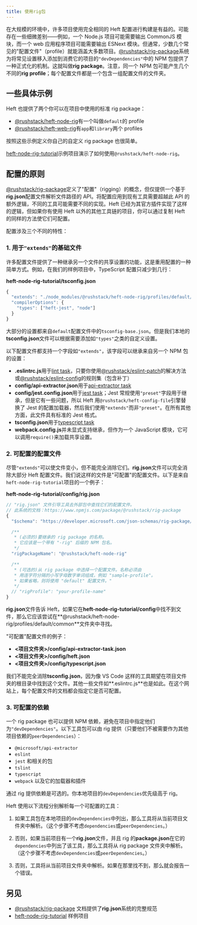 ```yaml
---
title: 使用rig包
---
```


在大规模的环境中，许多项目使用完全相同的 Heft 配置进行构建是有益的。可能存在一些细微差别——例如，一个 Node.js 项目可能需要输出 CommonJS 模块，而一个 web 应用程序项目可能需要输出 ESNext 模块。但通常，少数几个常见的"配置文件"（profile）就能涵盖大多数项目。[@rushstack/rig-package](https://www.npmjs.com/package/@rushstack/rig-package)系统为将常见设置移入添加到消费它的项目的`"devDependencies"`中的 NPM 包提供了一种正式化的机制。这就叫做**rig package**。注意，同一个 NPM 包可能产生几个不同的**rig profile**；每个配置文件都是一个包含一组配置文件的文件夹。

## 一些具体示例

Heft 也提供了两个你可以在项目中使用的标准 rig package：

- [@rushstack/heft-node-rig](https://github.com/microsoft/rushstack/tree/main/rigs/heft-node-rig)有一个叫做`default`的 profile
- [@rushstack/heft-web-rig](https://github.com/microsoft/rushstack/tree/main/rigs/heft-web-rig)有`app`和`library`两个 profiles

按照这些示例定义你自己的自定义 rig package 也很简单。

[heft-node-rig-tutorial](https://github.com/microsoft/rushstack-samples/tree/main/heft/heft-node-rig-tutorial)示例项目演示了如何使用`@rushstack/heft-node-rig`。

## 配置的原则

[@rushstack/rig-package](https://www.npmjs.com/package/@rushstack/rig-package)定义了"配置"（rigging）的概念，但仅提供一个基于**rig.json**配置文件解析文件路径的 API。将配置应用到现有工具需要超越此 API 的额外逻辑，不同的工具可能需要不同的实现。Heft 已经为其官方插件实现了这样的逻辑，但如果你有使用 Heft 以外的其他工具链的项目，你可以通过复制 Heft 的同样的方法使它们可配置。

配置涉及三个不同的特性：

### 1. 用于`"extends"`的基础文件

许多配置文件提供了一种继承另一个文件的共享设置的功能，这是重用配置的一种简单方式。例如，在我们的样例项目中，TypeScript 配置只减少到几行：

**heft-node-rig-tutorial/tsconfig.json**

```js
{
  "extends": "./node_modules/@rushstack/heft-node-rig/profiles/default/tsconfig-base.json",
  "compilerOptions": {
    "types": ["heft-jest", "node"]
  }
}
```

大部分的设置都来自`default`配置文件中的`tsconfig-base.json`。但是我们本地的**tsconfig.json**文件可以根据需要添加如`"types"`之类的自定义设置。

以下配置文件都支持一个字段如`"extends"`，该字段可以继承来自另一个 NPM 包的设置：

- **.eslintrc.js**用于[lint task](../plugins/lint.md)，只要你使用[@rushstack/eslint-patch](https://www.npmjs.com/package/@rushstack/eslint-patch)的解决方法或[@rushstack/eslint-config](https://www.npmjs.com/package/@rushstack/eslint-config)的规则集（包含补丁）
- **config/api-extractor.json**用于[api-extractor task](../plugins/api-extractor.md)
- **config/jest.config.json**用于[jest task](../plugins/jest.md)；Jest 常规使用`"preset"`字段用于继承，但是它有一些问题，所以 Heft 用`@rushstack/heft-config-file`引擎替换了 Jest 的配置加载器，然后我们使用`"extends"`而非`"preset"`。在所有其他方面，此文件具有标准的 Jest 格式。
- **tsconfig.json**用于[typescript task](../plugins/typescript.md)
- **webpack.config.js**并未显式支持继承，但作为一个 JavaScript 模块，它可以调用`require()`来加载共享设置。

### 2. 可配置的配置文件

尽管`"extends"`可以使文件变小，但不能完全消除它们。**rig.json**文件可以完全消除大部分 Heft 配置文件。我们说这样的文件是"可配置"的配置文件。以下是来自`heft-node-rig-tutorial`项目的一个例子：

**heft-node-rig-tutorial/config/rig.json**

```js
// "rig.json" 文件引导工具去外部包中查找它们的配置文件。
// 此系统的文档：https://www.npmjs.com/package/@rushstack/rig-package
{
  "$schema": "https://developer.microsoft.com/json-schemas/rig-package/rig.schema.json",

  /**
   * (必须的)要继承的 rig package 的名称。
   * 它应该是一个带有 "-rig" 后缀的 NPM 包名。
   */
  "rigPackageName": "@rushstack/heft-node-rig"

  /**
   * (可选的)从 rig package 中选择一个配置文件。名称必须由
   * 用连字符分隔的小写字母数字单词组成，例如 "sample-profile"。
   * 如果省略，则将使用 "default" 配置文件。"
   */
  // "rigProfile": "your-profile-name"
}
```

**rig.json**文件告诉 Heft，如果它在**heft-node-rig-tutorial/config**中找不到文件，那么它应该尝试在**@rushstack/heft-node-rig/profiles/default/common**文件夹中寻找。

"可配置"配置文件的例子：

- **&lt;项目文件夹&gt;/config/api-extractor-task.json**
- **&lt;项目文件夹&gt;/config/heft.json**
- **&lt;项目文件夹&gt;/config/typescript.json**

我们不能完全消除**tsconfig.json**，因为像 VS Code 这样的工具期望在项目文件夹的根目录中找到这个文件。其他一些文件如**.eslintrc.js**也是如此。在这个网站上，每个配置文件的文档都会指定它是否可配置。

### 3. 可配置的依赖

一个 rig package 也可以提供 NPM 依赖，避免在项目中指定他们为`"devDependencies"`。以下工具包可以由 rig 提供（只要他们不被需要作为其他项目依赖的`peerDependencies`）：

- `@microsoft/api-extractor`
- `eslint`
- `jest` 和相关的包
- `tslint`
- `typescript`
- `webpack` 以及它的加载器和插件

通过 rig 提供依赖是可选的。你本地项目的`devDependencies`优先级高于 rig。

Heft 使用以下流程分别解析每一个可配置的工具：

1. 如果工具包在本地项目的`devDependencies`中列出，那么工具将从当前项目文件夹中解析。（这个步骤不考虑`dependencies`或`peerDependencies`。）

2. 否则，如果当前项目有一个**rig.json**文件，并且 rig 的**package.json**在它的`dependencies`中列出了该工具，那么工具将从 rig package 文件夹中解析。（这个步骤不考虑`devDependencies`或`peerDependencies`。）

3. 否则，工具将从当前项目文件夹中解析。如果在那里找不到，那么就会报告一个错误。

## 另见

- [@rushstack/rig-package](https://www.npmjs.com/package/@rushstack/rig-package) 文档提供了**rig.json**系统的完整规范
- [heft-node-rig-tutorial](https://github.com/microsoft/rushstack-samples/tree/main/heft/heft-node-rig-tutorial) 样例项目

